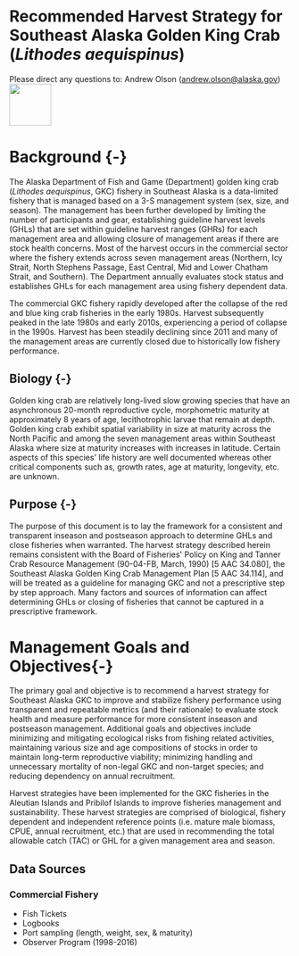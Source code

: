 # Recommended Harvest Strategy for Southeast Alaska Golden King Crab (*Lithodes aequispinus*)

Please direct any questions to: Andrew Olson (andrew.olson@alaska.gov) <img src="http://acuasi.alaska.edu/sites/default/files/inline-images/fishandgame_small.png" width = "75" height = "75">


# Background {-}
The Alaska Department of Fish and Game (Department) golden king crab (*Lithodes aequispinus*, GKC) fishery in Southeast Alaska is a data-limited fishery that is managed based on a 3-S management system (sex, size, and season). The management has been further developed by limiting the number of participants and gear, establishing guideline harvest levels (GHLs) that are set within guideline harvest ranges (GHRs) for each management area and allowing closure of management areas if there are stock health concerns. Most of the harvest occurs in the commercial sector where the fishery extends across seven management areas (Northern, Icy Strait, North Stephens Passage, East Central, Mid and Lower Chatham Strait, and Southern). The Department annually evaluates stock status and establishes GHLs for each management area using fishery dependent data. 

The commercial GKC fishery rapidly developed after the collapse of the red and blue king crab fisheries in the early 1980s. Harvest subsequently peaked in the late 1980s and early 2010s, experiencing a period of collapse in the 1990s. Harvest has been steadily declining since 2011 and many of the management areas are currently closed due to historically low fishery performance.


## Biology {-}
Golden king crab are relatively long-lived slow growing species that have an asynchronous 20-month reproductive cycle, morphometric maturity at approximately 8 years of age, lecithotrophic larvae that remain at depth. Golden king crab exhibit spatial variability in size at maturity across the North Pacific and among the seven management areas within Southeast Alaska where size at maturity increases with increases in latitude. Certain aspects of this species' life history are well documented whereas other critical components such as, growth rates, age at maturity, longevity, etc. are unknown. 


## Purpose {-}
The purpose of this document is to lay the framework for a consistent and transparent inseason and postseason approach to determine GHLs and close fisheries when warranted. The harvest strategy described herein remains consistent with the Board of Fisheries' Policy on King and Tanner Crab Resource Management (90-04-FB, March, 1990) [5 AAC 34.080], the Southeast Alaska Golden King Crab Management Plan [5 AAC 34.114], and will be treated as a guideline for managing GKC and not a prescriptive step by step approach. Many factors and sources of information can affect determining GHLs or closing of fisheries that cannot be captured in a prescriptive framework. 

# Management Goals and Objectives{-}
The primary goal and objective is to recommend a harvest strategy for Southeast Alaska GKC to improve and stabilize fishery performance using transparent and repeatable metrics (and their rationale) to evaluate stock health and measure performance for more consistent inseason and postseason management. Additional goals and objectives include minimizing and mitigating ecological risks from fishing related activities, maintaining various size and age compositions of stocks in order to maintain long-term reproductive viability; minimizing handling and unnecessary mortality of non-legal GKC and non-target species; and reducing dependency on annual recruitment. 

Harvest strategies have been implemented for the GKC fisheries in the Aleutian Islands and Pribilof Islands to improve fisheries management and sustainability. These harvest strategies are comprised of biological, fishery dependent and independent reference points (i.e. mature male biomass, CPUE, annual recruitment, etc.) that are used in recommending the total allowable catch (TAC) or GHL for a given management area and season. 

## Data Sources

### Commercial Fishery
* Fish Tickets
* Logbooks
* Port sampling (length, weight, sex, & maturity)
* Observer Program (1998-2016)